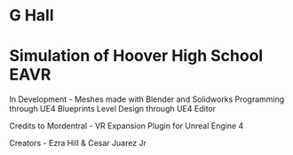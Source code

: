 # G Hall
# Simulation of Hoover High School EAVR 

In Development - 
Meshes made with Blender and Solidworks
Programming through UE4 Blueprints
Level Design through UE4 Editor

Credits to Mordentral - VR Expansion Plugin for Unreal Engine 4

Creators - Ezra Hill & Cesar Juarez Jr
